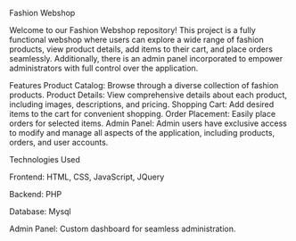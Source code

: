 Fashion Webshop

Welcome to our Fashion Webshop repository! This project is a fully functional webshop where users can explore a wide range of fashion products, view product details, add items to their cart, and place orders seamlessly. Additionally, there is an admin panel incorporated to empower administrators with full control over the application.


Features
Product Catalog: Browse through a diverse collection of fashion products.
Product Details: View comprehensive details about each product, including images, descriptions, and pricing.
Shopping Cart: Add desired items to the cart for convenient shopping.
Order Placement: Easily place orders for selected items.
Admin Panel: Admin users have exclusive access to modify and manage all aspects of the application, including products, orders, and user accounts.


Technologies Used

Frontend: HTML, CSS, JavaScript, JQuery

Backend: PHP

Database: Mysql

Admin Panel: Custom dashboard for seamless administration.
